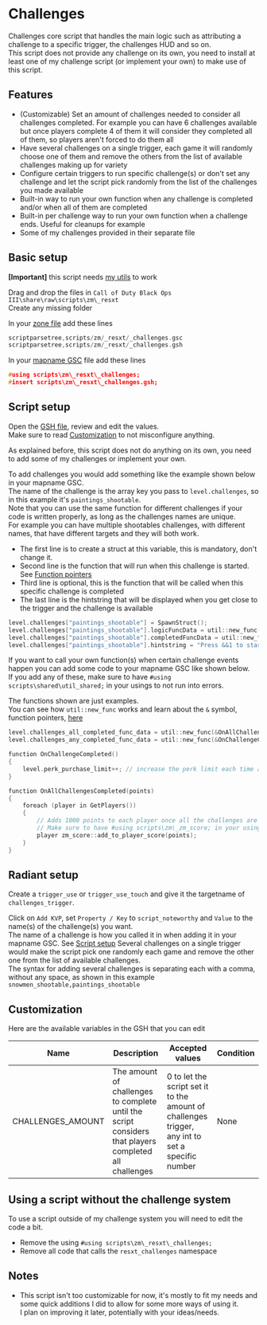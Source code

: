 # Challenges

Challenges core script that handles the main logic such as attributing a challenge to a specific trigger, the challenges HUD and so on.  
This script does not provide any challenge on its own, you need to install at least one of my challenge script (or implement your own) to make use of this script.  

## Features

- (Customizable) Set an amount of challenges needed to consider all challenges completed. For example you can have 6 challenges available but once players complete 4 of them it will consider they completed all of them, so players aren't forced to do them all
- Have several challenges on a single trigger, each game it will randomly choose one of them and remove the others from the list of available challenges making up for variety
- Configure certain triggers to run specific challenge(s) or don't set any challenge and let the script pick randomly from the list of the challenges you made available
- Built-in way to run your own function when any challenge is completed and/or when all of them are completed
- Built-in per challenge way to run your own function when a challenge ends. Useful for cleanups for example
- Some of my challenges provided in their separate file

## Basic setup

**[Important]** this script needs [my utils](../utils) to work

Drag and drop the files in `Call of Duty Black Ops III\share\raw\scripts\zm\_resxt`  
Create any missing folder

In your [zone file](../README.md#zone-file) add these lines

```c
scriptparsetree,scripts/zm/_resxt/_challenges.gsc
scriptparsetree,scripts/zm/_resxt/_challenges.gsh
```

In your [mapname GSC](../README.md#glossary) file add these lines

```c
#using scripts\zm\_resxt\_challenges;
#insert scripts\zm\_resxt\_challenges.gsh;
```

## Script setup

Open the [GSH file](../README.md#glossary), review and edit the values.  
Make sure to read [Customization](#customization) to not misconfigure anything.  

As explained before, this script does not do anything on its own, you need to add some of my challenges or implement your own.  

To add challenges you would add something like the example shown below in your mapname GSC.  
The name of the challenge is the array key you pass to `level.challenges`, so in this example it's `paintings_shootable`.  
Note that you can use the same function for different challenges if your code is written properly, as long as the challenges names are unique.  
For example you can have multiple shootables challenges, with different names, that have different targets and they will both work.  

- The first line is to create a struct at this variable, this is mandatory, don't change it.  
- Second line is the function that will run when this challenge is started. See [Function pointers](../README.md#function-pointers)
- Third line is optional, this is the function that will be called when this specific challenge is completed
- The last line is the hintstring that will be displayed when you get close to the trigger and the challenge is available

```c
level.challenges["paintings_shootable"] = SpawnStruct();
level.challenges["paintings_shootable"].logicFuncData = util::new_func(&resxt_challenge_shootables::StartShootablesChallenge, "paintings_shootable_challenge_target");
level.challenges["paintings_shootable"].completedFuncData = util::new_func(&IPrintLnBold, "^2You completed the paintings shootable challenge!");
level.challenges["paintings_shootable"].hintstring = "Press &&1 to start the paintings shootable challenge";
```

If you want to call your own function(s) when certain challenge events happen you can add some code to your mapname GSC like shown below.  
If you add any of these, make sure to have `#using scripts\shared\util_shared;` in your usings to not run into errors.  

The functions shown are just examples.  
You can see how `util::new_func` works and learn about the `&` symbol, function pointers, [here](../README.md#function-pointers)

```c
level.challenges_all_completed_func_data = util::new_func(&OnAllChallengesCompleted, 1000);
level.challenges_any_completed_func_data = util::new_func(&OnChallengeCompleted);

function OnChallengeCompleted()
{
    level.perk_purchase_limit++; // increase the perk limit each time a challenge is completed
}

function OnAllChallengesCompleted(points)
{
    foreach (player in GetPlayers())
    {
        // Adds 1000 points to each player once all the challenges are completed
        // Make sure to have #using scripts\zm\_zm_score; in your usings if you use it
        player zm_score::add_to_player_score(points);
    }
}
```

## Radiant setup

Create a `trigger_use` or `trigger_use_touch` and give it the targetname of `challenges_trigger`.  

Click on `Add KVP`, set `Property / Key` to `script_noteworthy` and `Value` to the name(s) of the challenge(s) you want.  
The name of a challenge is how you called it in when adding it in your mapname GSC. See [Script setup](#script-setup)
Several challenges on a single trigger would make the script pick one randomly each game and remove the other one from the list of available challenges.  
The syntax for adding several challenges is separating each with a comma, without any space, as shown in this example `snowmen_shootable,paintings_shootable`

## Customization

Here are the available variables in the GSH that you can edit

| Name | Description | Accepted values | Condition |
|---|---|---|---|
| CHALLENGES_AMOUNT | The amount of challenges to complete until the script considers that players completed all challenges | 0 to let the script set it to the amount of challenges trigger, any int to set a specific number | None |

## Using a script without the challenge system

To use a script outside of my challenge system you will need to edit the code a bit.  

- Remove the using `#using scripts\zm\_resxt\_challenges;`
- Remove all code that calls the `resxt_challenges` namespace

## Notes

- This script isn't too customizable for now, it's mostly to fit my needs and some quick additions I did to allow for some more ways of using it.  
I plan on improving it later, potentially with your ideas/needs.
